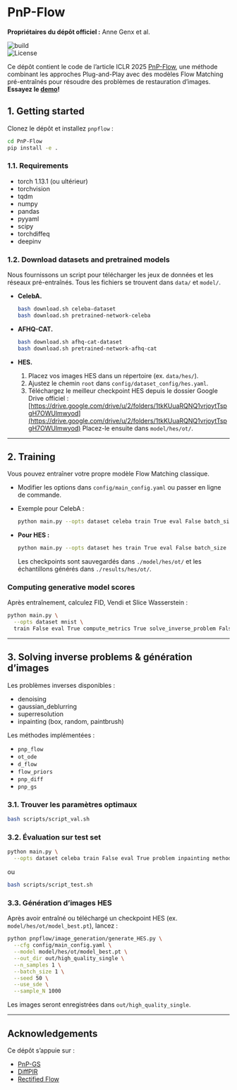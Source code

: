 
# PnP-Flow  
**Propriétaires du dépôt officiel :** Anne Genx et al.  

![build](https://github.com/annegnx/PnP-Flow/actions/workflows/main.yml/badge.svg)  
![License](https://img.shields.io/badge/License-BSD_3--Clause-blue.svg)

Ce dépôt contient le code de l’article ICLR 2025 [PnP-Flow](https://arxiv.org/pdf/2410.02423), une méthode combinant les approches Plug-and-Play avec des modèles Flow Matching pré-entraînés pour résoudre des problèmes de restauration d’images. **Essayez le [demo](https://github.com/annegnx/PnP-Flow/blob/main/demo/demo.ipynb)!**






## 1. Getting started

Clonez le dépôt et installez `pnpflow` :

```bash
cd PnP-Flow
pip install -e .
````

### 1.1. Requirements

* torch 1.13.1 (ou ultérieur)
* torchvision
* tqdm
* numpy
* pandas
* pyyaml
* scipy
* torchdiffeq
* deepinv

### 1.2. Download datasets and pretrained models

Nous fournissons un script pour télécharger les jeux de données et les réseaux pré-entraînés. Tous les fichiers se trouvent dans `data/` et `model/`.

* **CelebA.**

  ```bash
  bash download.sh celeba-dataset
  bash download.sh pretrained-network-celeba
  ```

* **AFHQ-CAT.**

  ```bash
  bash download.sh afhq-cat-dataset
  bash download.sh pretrained-network-afhq-cat
  ```

* **HES.**

  1. Placez vos images HES dans un répertoire (ex. `data/hes/`).
  2. Ajustez le chemin `root` dans `config/dataset_config/hes.yaml`.
  3. Téléchargez le meilleur checkpoint HES depuis le dossier Google Drive officiel :
     [https://drive.google.com/drive/u/2/folders/1tkKUuaRQNQ1vrjoytTspgH7OWUlmwyod](https://drive.google.com/drive/u/2/folders/1tkKUuaRQNQ1vrjoytTspgH7OWUlmwyod)
     Placez-le ensuite dans `model/hes/ot/`.

---

## 2. Training

Vous pouvez entraîner votre propre modèle Flow Matching classique.

* Modifier les options dans `config/main_config.yaml` ou passer en ligne de commande.
* Exemple pour CelebA :

  ```bash
  python main.py --opts dataset celeba train True eval False batch_size 128 num_epoch 100
  ```
* **Pour HES :**

  ```bash
  python main.py --opts dataset hes train True eval False batch_size 128 num_epoch 100
  ```

  Les checkpoints sont sauvegardés dans `./model/hes/ot/` et les échantillons générés dans `./results/hes/ot/`.

### Computing generative model scores

Après entraînement, calculez FID, Vendi et Slice Wasserstein :

```bash
python main.py \
  --opts dataset mnist \
  train False eval True compute_metrics True solve_inverse_problem False
```

---

## 3. Solving inverse problems & génération d’images

Les problèmes inverses disponibles :

* denoising
* gaussian\_deblurring
* superresolution
* inpainting (box, random, paintbrush)

Les méthodes implémentées :

* `pnp_flow`
* `ot_ode`
* `d_flow`
* `flow_priors`
* `pnp_diff`
* `pnp_gs`

### 3.1. Trouver les paramètres optimaux

```bash
bash scripts/script_val.sh
```

### 3.2. Évaluation sur test set

```bash
python main.py \
  --opts dataset celeba train False eval True problem inpainting method pnp_flow
```

ou

```bash
bash scripts/script_test.sh
```

### 3.3. Génération d’images HES

Après avoir entraîné ou téléchargé un checkpoint HES (ex. `model/hes/ot/model_best.pt`), lancez :

```bash
python pnpflow/image_generation/generate_HES.py \
  --cfg config/main_config.yaml \
  --model model/hes/ot/model_best.pt \
  --out_dir out/high_quality_single \
  --n_samples 1 \
  --batch_size 1 \
  --seed 50 \
  --use_sde \
  --sample_N 1000
```

Les images seront enregistrées dans `out/high_quality_single`.

---

## Acknowledgements

Ce dépôt s’appuie sur :

* [PnP-GS](https://github.com/samuro95/GSPnP)
* [DiffPIR](https://deepinv.github.io/deepinv/)
* [Rectified Flow](https://github.com/gnobitab/RectifiedFlow)



